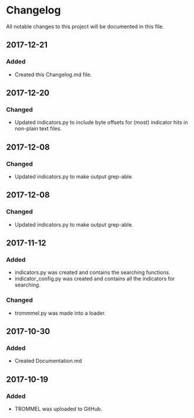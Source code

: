 # Changelog
All notable changes to this project will be documented in this file.

## 2017-12-21
### Added
- Created this Changelog.md file. 

## 2017-12-20
### Changed
- Updated indicators.py to include byte offsets for (most) indicator hits in non-plain text files. 

## 2017-12-08
### Changed
- Updated indicators.py to make output grep-able.

## 2017-12-08
### Changed
- Updated indicators.py to make output grep-able.

## 2017-11-12
### Added
- indicators.py was created and contains the searching functions.
- indicator_config.py was created and contains all the indicators for searching.

### Changed
- trommmel.py was made into a loader.

## 2017-10-30
### Added
- Created Documentation.md

## 2017-10-19
### Added
- TROMMEL was uploaded to GitHub.

